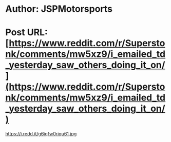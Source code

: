 # Author: JSPMotorsports
# Post URL: [https://www.reddit.com/r/Superstonk/comments/mw5xz9/i_emailed_td_yesterday_saw_others_doing_it_on/](https://www.reddit.com/r/Superstonk/comments/mw5xz9/i_emailed_td_yesterday_saw_others_doing_it_on/)


https://i.redd.it/g6iqfw0riqu61.jpg